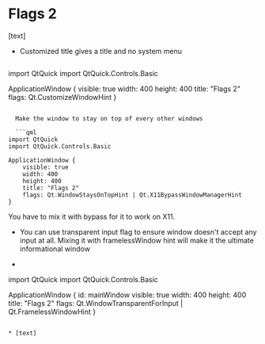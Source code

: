 # Flags 2

[text]

* Customized title gives a title and no system menu
  
  ```qml
import QtQuick
import QtQuick.Controls.Basic

ApplicationWindow {
    visible: true
    width: 400
    height: 400
    title: "Flags 2"
    flags: Qt.CustomizeWindowHint
}

```
  
  Make the window to stay on top of every other windows
  
  ```qml
import QtQuick
import QtQuick.Controls.Basic

ApplicationWindow {
    visible: true
    width: 400
    height: 400
    title: "Flags 2"
    flags: Qt.WindowStaysOnTopHint | Qt.X11BypassWindowManagerHint
}

```
  
  You have to mix it with bypass for it to work on X11.

* You can use transparent input flag to ensure window doesn't accept any input at all. Mixing it with framelessWindow hint will make it the ultimate informational window

* ```qml
import QtQuick
import QtQuick.Controls.Basic

ApplicationWindow {
    id: mainWindow
    visible: true
    width: 400
    height: 400
    title: "Flags 2"
    flags: Qt.WindowTransparentForInput | Qt.FramelessWindowHint
}

```

* [text]
